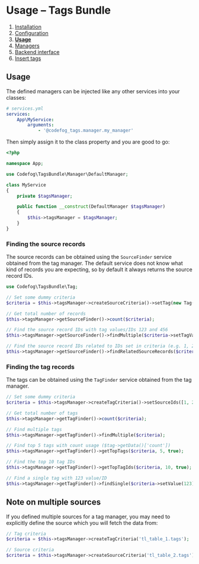 # Usage – Tags Bundle

1. [Installation](01-installation.md)
2. [Configuration](02-config.md)
3. [**Usage**](03-usage.md)
4. [Managers](04-managers.md)
5. [Backend interface](05-backend.md)
6. [Insert tags](06-insert-tags.md)

## Usage

The defined managers can be injected like any other services into your classes:

```yaml
# services.yml
services:
    App\MyService:
        arguments:
            - '@codefog_tags.manager.my_manager'
```

Then simply assign it to the class property and you are good to go: 

```php
<?php

namespace App;

use Codefog\TagsBundle\Manager\DefaultManager;

class MyService
{
    private $tagsManager;

    public function __construct(DefaultManager $tagsManager)
    {
        $this->tagsManager = $tagsManager;    
    }
}
```

### Finding the source records

The source records can be obtained using the `SourceFinder` service obtained from the tag manager. The default service 
does not know what kind of records you are expecting, so by default it always returns the source record IDs.

```php
use Codefog\TagsBundle\Tag;

// Set some dummy criteria
$criteria = $this->tagsManager->createSourceCriteria()->setTag(new Tag(123, 'foobar'));

// Get total number of records
$this->tagsManager->getSourceFinder()->count($criteria);

// Find the source record IDs with tag values/IDs 123 and 456
$this->tagsManager->getSourceFinder()->findMultiple($criteria->setTagValues([123, 456]));

// Find the source record IDs related to IDs set in criteria (e.g. 1, 2, 3) 
$this->tagsManager->getSourceFinder()->findRelatedSourceRecords($criteria->setIds([1, 2, 3]));
``` 

### Finding the tag records

The tags can be obtained using the `TagFinder` service obtained from the tag manager.

```php
// Set some dummy criteria
$criteria = $this->tagsManager->createTagCriteria()->setSourceIds([1, 2, 3]);

// Get total number of tags
$this->tagsManager->getTagFinder()->count($criteria);

// Find multiple tags
$this->tagsManager->getTagFinder()->findMultiple($criteria);

// Find top 5 tags with count usage ($tag->getData()['count'])
$this->tagsManager->getTagFinder()->getTopTags($criteria, 5, true);

// Find the top 10 tag IDs 
$this->tagsManager->getTagFinder()->getTopTagIds($criteria, 10, true);

// Find a single tag with 123 value/ID
$this->tagsManager->getTagFinder()->findSingle($criteria->setValue(123));
``` 

## Note on multiple sources

If you defined multiple sources for a tag manager, you may need to explicitly define the source which you will
fetch the data from:

```php
// Tag criteria
$criteria = $this->tagsManager->createTagCriteria('tl_table_1.tags');

// Source criteria
$criteria = $this->tagsManager->createSourceCriteria('tl_table_2.tags');
``` 

